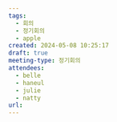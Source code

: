 ```yaml
---
tags:
  - 회의
  - 정기회의
  - apple
created: 2024-05-08 10:25:17
draft: true
meeting-type: 정기회의
attendees:
  - belle
  - haneul
  - julie
  - natty
url:
---
```

